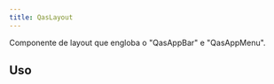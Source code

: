 ```yaml
---
title: QasLayout
---
```


<div class="flex q-gutter-x-md">
  <doc-link title="Componente" name="QasAppBar" to="/components/app-bar" />
  <doc-link title="Componente" name="QasAppMenu" to="/components/app-menu" />
  <doc-link title="Quasar Componente" name="Qlayout" href="https://quasar.dev/layout/layout#introduction" />
</div>

Componente de layout que engloba o "QasAppBar" e "QasAppMenu".

<doc-api file="layout/QasLayout" name="QasLayout" />


## Uso
<doc-example file="QasLayout/Basic" title="Básico" />
